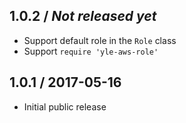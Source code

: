 ## 1.0.2 / _Not released yet_

- Support default role in the `Role` class
- Support `require 'yle-aws-role'`

## 1.0.1 / 2017-05-16

- Initial public release
